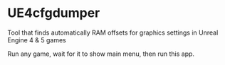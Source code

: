 # UE4cfgdumper
Tool that finds automatically RAM offsets for graphics settings in Unreal Engine 4 & 5 games

Run any game, wait for it to show main menu, then run this app. 
